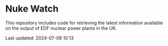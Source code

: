# Nuke Watch

This repository includes code for retrieving the latest information available on the output of EDF nuclear power plants in the UK.

Last updated: 2024-07-09 10:13